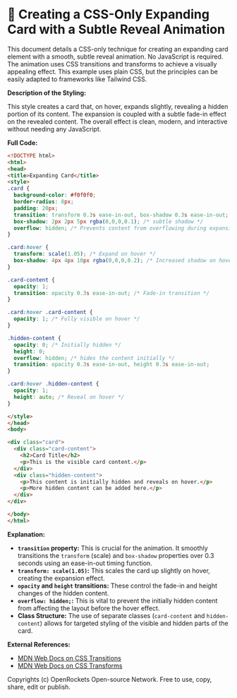 # 🐞 Creating a CSS-Only Expanding Card with a Subtle Reveal Animation


This document details a CSS-only technique for creating an expanding card element with a smooth, subtle reveal animation.  No JavaScript is required. The animation uses CSS transitions and transforms to achieve a visually appealing effect.  This example uses plain CSS, but the principles can be easily adapted to frameworks like Tailwind CSS.


**Description of the Styling:**

This style creates a card that, on hover, expands slightly, revealing a hidden portion of its content.  The expansion is coupled with a subtle fade-in effect on the revealed content.  The overall effect is clean, modern, and interactive without needing any JavaScript.

**Full Code:**

```html
<!DOCTYPE html>
<html>
<head>
<title>Expanding Card</title>
<style>
.card {
  background-color: #f0f0f0;
  border-radius: 8px;
  padding: 20px;
  transition: transform 0.3s ease-in-out, box-shadow 0.3s ease-in-out; /* Smooth transitions */
  box-shadow: 2px 2px 5px rgba(0,0,0,0.1); /* subtle shadow */
  overflow: hidden; /* Prevents content from overflowing during expansion */
}

.card:hover {
  transform: scale(1.05); /* Expand on hover */
  box-shadow: 4px 4px 10px rgba(0,0,0,0.2); /* Increased shadow on hover */
}

.card-content {
  opacity: 1;
  transition: opacity 0.3s ease-in-out; /* Fade-in transition */
}

.card:hover .card-content {
  opacity: 1; /* Fully visible on hover */
}

.hidden-content {
  opacity: 0; /* Initially hidden */
  height: 0;
  overflow: hidden; /* hides the content initially */
  transition: opacity 0.3s ease-in-out, height 0.3s ease-in-out;
}

.card:hover .hidden-content {
  opacity: 1;
  height: auto; /* Reveal on hover */
}

</style>
</head>
<body>

<div class="card">
  <div class="card-content">
    <h2>Card Title</h2>
    <p>This is the visible card content.</p>
  </div>
  <div class="hidden-content">
    <p>This content is initially hidden and reveals on hover.</p>
    <p>More hidden content can be added here.</p>
  </div>
</div>

</body>
</html>
```

**Explanation:**

* **`transition` property:**  This is crucial for the animation. It smoothly transitions the `transform` (scale) and `box-shadow` properties over 0.3 seconds using an ease-in-out timing function.
* **`transform: scale(1.05)`:** This scales the card up slightly on hover, creating the expansion effect.
* **`opacity` and `height` transitions:** These control the fade-in and height changes of the hidden content.
* **`overflow: hidden;`:** This is vital to prevent the initially hidden content from affecting the layout before the hover effect.
* **Class Structure:**  The use of separate classes (`card-content` and `hidden-content`) allows for targeted styling of the visible and hidden parts of the card.

**External References:**

* [MDN Web Docs on CSS Transitions](https://developer.mozilla.org/en-US/docs/Web/CSS/transition)
* [MDN Web Docs on CSS Transforms](https://developer.mozilla.org/en-US/docs/Web/CSS/transform)


Copyrights (c) OpenRockets Open-source Network. Free to use, copy, share, edit or publish.


